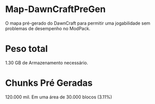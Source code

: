 # Map-DawnCraftPreGen

O mapa pré-gerado do DawnCraft para permitir uma jogabilidade sem problemas de desempenho no ModPack.

# Peso total

1.30 GB de Armazenamento necessário.

# Chunks Pré Geradas

120.000 mil. Em uma área de 30.000 blocos (3.11%)
